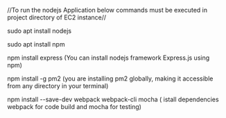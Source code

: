 //To run the nodejs Application below commands must be executed in project directory of EC2 instance//

sudo apt install nodejs

sudo apt install npm

npm install express   (You can install nodejs framework Express.js using npm)

npm install -g pm2   (you are installing pm2 globally, making it accessible from any directory in your terminal)

npm install --save-dev webpack webpack-cli mocha ( istall dependencies webpack for code build and mocha for testing)

